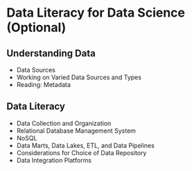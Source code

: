 # Data Literacy for Data Science (Optional)

## Understanding Data
- Data Sources
- Working on Varied Data Sources and Types
- Reading: Metadata

## Data Literacy
- Data Collection and Organization
- Relational Database Management System
- NoSQL
- Data Marts, Data Lakes, ETL, and Data Pipelines
- Considerations for Choice of Data Repository
- Data Integration Platforms
